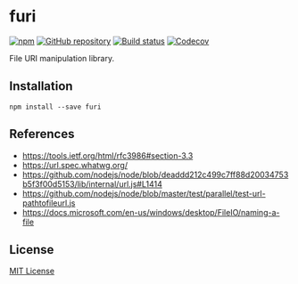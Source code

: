 # furi

[![npm](https://img.shields.io/npm/v/furi.svg?maxAge=2592000)](https://www.npmjs.com/package/furi)
[![GitHub repository](https://img.shields.io/badge/Github-demurgos%2Ffuri-blue.svg)](https://github.com/demurgos/furi)
[![Build status](https://img.shields.io/travis/demurgos/furi/master.svg?maxAge=2592000)](https://travis-ci.org/demurgos/furi)
[![Codecov](https://codecov.io/gh/demurgos/furi/branch/master/graph/badge.svg)](https://codecov.io/gh/demurgos/furi)

File URI manipulation library.

## Installation

```shell
npm install --save furi
```

## References

- https://tools.ietf.org/html/rfc3986#section-3.3
- https://url.spec.whatwg.org/
- https://github.com/nodejs/node/blob/deaddd212c499c7ff88d20034753b5f3f00d5153/lib/internal/url.js#L1414
- https://github.com/nodejs/node/blob/master/test/parallel/test-url-pathtofileurl.js
- https://docs.microsoft.com/en-us/windows/desktop/FileIO/naming-a-file

## License

[MIT License](./LICENSE.md)
